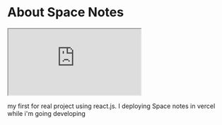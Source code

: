 # About Space Notes
 <iframe loading="lazy"
   src="https:&#x2F;&#x2F;www.canva.com&#x2F;design&#x2F;DAFLwvrlUd4&#x2F;view?embed" allowfullscreen="allowfullscreen" allow="fullscreen">
 </iframe>


my first for real project using react.js.
I deploying Space notes in vercel while i'm going developing


